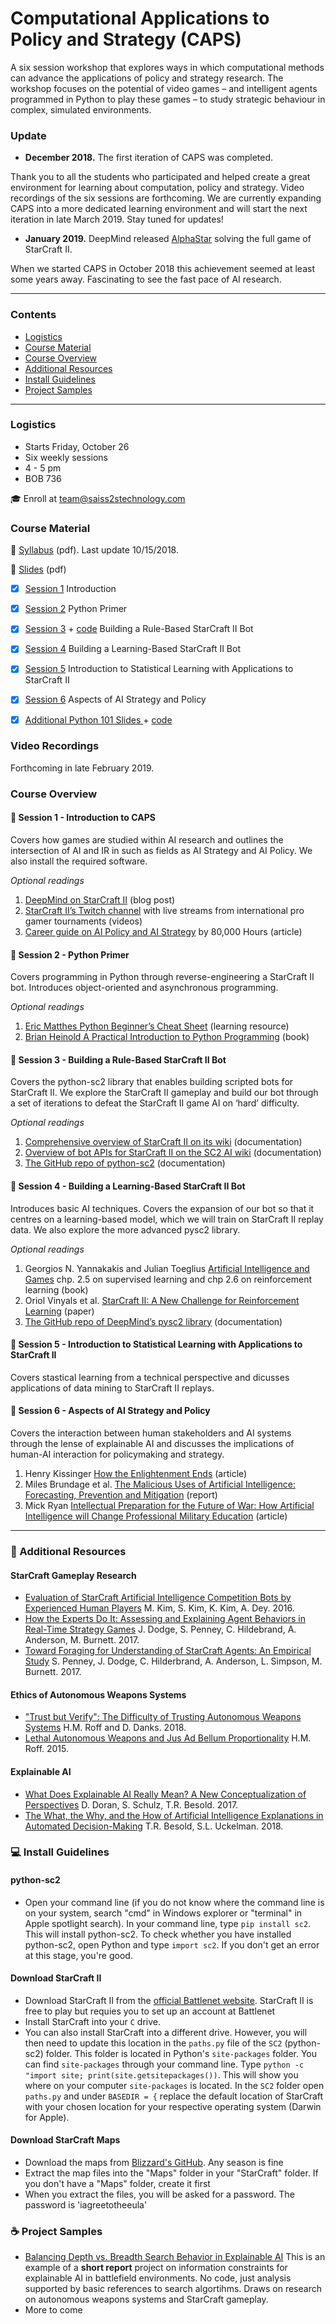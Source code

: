 # Computational Applications to Policy and Strategy (CAPS) 
A six session workshop that explores ways in which computational methods can advance the applications of policy and strategy research. The workshop focuses on the potential of video games – and intelligent agents programmed in Python to play these games – to study strategic behaviour in complex, simulated environments.

### Update
* **December 2018.** The first iteration of CAPS was completed.

Thank you to all the students who participated and helped create a great environment for learning about computation, policy and strategy. Video recordings of the six sessions are forthcoming.
We are currently expanding CAPS into a more dedicated learning environment and will start the next iteration in late March 2019. Stay tuned for updates!

* **January 2019.** DeepMind released [AlphaStar](https://deepmind.com/blog/alphastar-mastering-real-time-strategy-game-starcraft-ii/) solving the full game of StarCraft II.

When we started CAPS in October 2018 this achievement seemed at least some years away. Fascinating to see the fast pace of AI research. 


***

### Contents
* [Logistics](https://github.com/SAIS-S2S-Technology/Roadmap/blob/master/CAPS/CAPS_course_website.md#logistics)
* [Course Material](https://github.com/SAIS-S2S-Technology/Roadmap/blob/master/CAPS/CAPS_course_website.md#course-material)
* [Course Overview](https://github.com/SAIS-S2S-Technology/Roadmap/blob/master/CAPS/CAPS_course_website.md#course-overview)
* [Additional Resources](https://github.com/SAIS-S2S-Technology/Roadmap/blob/master/CAPS/CAPS_course_website.md#satellite-additional-resources)
* [Install Guidelines](https://github.com/SAIS-S2S-Technology/Roadmap/blob/master/CAPS/CAPS_course_website.md#computer-install-guidelines)
* [Project Samples](https://github.com/SAIS-S2S-Technology/Roadmap/blob/master/CAPS/CAPS_course_website.md#coffee-project-samples)

***

### Logistics

* Starts Friday, October 26
* Six weekly sessions 
* 4 - 5 pm 
* BOB 736

:mortar_board: Enroll at team@saiss2stechnology.com

### Course Material

:page_with_curl: [Syllabus](https://github.com/SAIS-S2S-Technology/Roadmap/blob/master/CAPS/CAPS%20syllabus_10-15-18.pdf) (pdf). Last update 10/15/2018.

:file_folder: [Slides](https://github.com/SAIS-S2S-Technology/Roadmap/tree/master/CAPS/Slides) (pdf)
- [x] [Session 1](https://github.com/SAIS-S2S-Technology/Roadmap/blob/master/CAPS/Slides/CAPS%2001%20Introduction%2009-17.pdf) Introduction
- [x] [Session 2](https://github.com/SAIS-S2S-Technology/Roadmap/blob/master/CAPS/Slides/CAPS%2002%20Python%20Primer_reverse4.pdf) Python Primer
- [x] [Session 3](https://github.com/SAIS-S2S-Technology/Roadmap/blob/master/CAPS/Slides/CAPS%2003%20Building%20a%20Rule-Based%20StarCraft%20II%20Bot.pdf) + [code](https://github.com/SAIS-S2S-Technology/Roadmap/blob/master/CAPS/CapsBot.py) Building a Rule-Based StarCraft II Bot
- [x] [Session 4](https://github.com/SAIS-S2S-Technology/Roadmap/blob/master/CAPS/Slides/CAPS%2004%20Building%20a%20Learning-Based%20StarCraft%20II%20Bot02.pdf) Building a Learning-Based StarCraft II Bot
- [x] [Session 5](https://github.com/SAIS-S2S-Technology/Roadmap/blob/master/CAPS/Slides/CAPS%20Session%205%20-%20Intro%20to%20Statistical%20Learning%20and%20Applications%20to%20SC2.pdf) Introduction to Statistical Learning with Applications to StarCraft II
- [x] [Session 6](https://github.com/SAIS-S2S-Technology/Roadmap/blob/master/CAPS/Slides/CAPS%2006%20Aspects%20of%20AI%20Policy%2C%20Strategy%20and%20Safety.pdf) Aspects of AI Strategy and Policy

- [x] [Additional Python 101 Slides ](https://github.com/SAIS-S2S-Technology/Roadmap/blob/master/CAPS/Slides/CAPS%2002%20Python%20Primer_10-15.pdf) + [code](https://github.com/SAIS-S2S-Technology/Roadmap/blob/master/CAPS/primer.py)

### Video Recordings

Forthcoming in late February 2019. 

### Course Overview

#### :blue_book: Session 1 - Introduction to CAPS
Covers how games are studied within AI research and outlines the intersection of AI and IR in such as fields as AI Strategy and AI Policy. We also install the required software.

*Optional readings*

1. [DeepMind on StarCraft II](https://deepmind.com/blog/deepmind-and-blizzard-open-starcraft-ii-ai-research-environment/) (blog post)
2. [StarCraft II’s Twitch channel](https://www.twitch.tv/starcraft) with live streams from international pro gamer tournaments (videos)
3. [Career guide on AI Policy and AI Strategy](https://80000hours.org/articles/ai-policy-guide/) by 80,000 Hours (article) 

#### :blue_book: Session 2 - Python Primer
Covers programming in Python through reverse-engineering a StarCraft II bot. Introduces object-oriented and asynchronous programming.

*Optional readings*

1. [Eric Matthes Python Beginner’s Cheat Sheet](https://github.com/ehmatthes/pcc/releases/download/v1.0.0/beginners_python_cheat_sheet_pcc.pdf) (learning resource) 
2. [Brian Heinold A Practical Introduction to Python Programming](https://www.brianheinold.net/python/A_Practical_Introduction_to_Python_Programming_Heinold.pdf) (book) 

#### :blue_book: Session 3 - Building a Rule-Based StarCraft II Bot
Covers the python-sc2 library that enables building scripted bots for StarCraft II. We explore the StarCraft II gameplay and build our bot through a set of iterations to defeat the StarCraft II game AI on ‘hard’ difficulty.

*Optional readings*

1. [Comprehensive overview of StarCraft II on its wiki](https://liquipedia.net/starcraft2/StarCraft) (documentation) 
2. [Overview of bot APIs for StarCraft II on the SC2 AI wiki](http://wiki.sc2ai.net/Main_Page) (documentation) 
3. [The GitHub repo of python-sc2](https://github.com/Dentosal/python-sc2) (documentation) 

#### :blue_book: Session 4 - Building a Learning-Based StarCraft II Bot
Introduces basic AI techniques. Covers the expansion of our bot so that it centres on a learning-based model, which we will train on StarCraft II replay data. We also explore the more advanced pysc2 library.

*Optional readings*

1. Georgios N. Yannakakis and Julian Toeglius [Artificial Intelligence and Games](http://gameaibook.org/book.pdf) chp. 2.5 on supervised learning and chp 2.6 on reinforcement learning (book) 
2. Oriol Vinyals et al. [StarCraft II: A New Challenge for Reinforcement Learning](https://arxiv.org/pdf/1708.04782.pdf) (paper) 
3. [The GitHub repo of DeepMind’s pysc2 library](https://github.com/deepmind/pysc2) (documentation) 

#### :blue_book: Session 5 - Introduction to Statistical Learning with Applications to StarCraft II
Covers stastical learning from a technical perspective and dicusses applications of data mining to StarCraft II replays.

#### :blue_book: Session 6 - Aspects of AI Strategy and Policy
Covers the interaction between human stakeholders and AI systems through the lense of explainable AI and discusses the implications of human-AI interaction for policymaking and strategy.

1. Henry Kissinger [How the Enlightenment Ends]( https://www.theatlantic.com/magazine/archive/2018/06/henry-kissinger-ai-could-mean-the-end-of-human-history/559124/) (article)
2. Miles Brundage et al. [The Malicious Uses of Artificial Intelligence: Forecasting, Prevention and Mitigation](https://arxiv.org/ftp/arxiv/papers/1802/1802.07228.pdf) (report) 
3. Mick Ryan [Intellectual Preparation for the Future of War: How Artificial Intelligence will Change Professional Military Education](https://warontherocks.com/2018/07/intellectual-preparation-for-future-war-how-artificial-intelligence-will-change-professional-military-education/) (article) 

***

### :satellite: Additional Resources

#### StarCraft Gameplay Research

* [Evaluation of StarCraft Artificial Intelligence Competition Bots by Experienced Human Players](http://www.cs.cmu.edu/~sjunikim/publications/CHI2016_LBW_Starcraft.pdf) M. Kim, S. Kim, K. Kim, A. Dey. 2016. 
* [How the Experts Do It: Assessing and Explaining Agent Behaviors in Real-Time Strategy Games](https://arxiv.org/pdf/1711.06953.pdf) J. Dodge, S. Penney, C. Hildebrand, A. Anderson, M. Burnett. 2017. 
* [Toward Foraging for Understanding of StarCraft Agents: An Empirical Study](https://arxiv.org/pdf/1711.08019.pdf) S. Penney, J. Dodge, C. Hilderbrand, A. Anderson, L. Simpson, M. Burnett. 2017. 

#### Ethics of Autonomous Weapons Systems

* ["Trust but Verify": The Difficulty of Trusting Autonomous Weapons Systems](https://www.andrew.cmu.edu/user/ddanks/papers/Roff_Danks-AWSandTrust-Final.pdf) H.M. Roff and D. Danks. 2018. 
* [Lethal Autonomous Weapons and Jus Ad Bellum Proportionality](https://scholarlycommons.law.case.edu/cgi/viewcontent.cgi?referer=&httpsredir=1&article=1006&context=jil) H.M. Roff. 2015.

#### Explainable AI

* [What Does Explainable AI Really Mean? A New Conceptualization of Perspectives](https://arxiv.org/pdf/1710.00794.pdf) D. Doran, S. Schulz, T.R. Besold. 2017. 
* [The What, the Why, and the How of Artificial Intelligence Explanations in Automated Decision-Making](https://arxiv.org/pdf/1808.07074.pdf) T.R. Besold, S.L. Uckelman. 2018. 

### :computer: Install Guidelines

#### python-sc2
* Open your command line (if you do not know where the command line is on your system, search "cmd" in Windows explorer or "terminal" in Apple spotlight search). In your command line, type ```pip install sc2```. This will install python-sc2. To check whether you have installed python-sc2, open Python and type ```import sc2```. If you don't get an error at this stage, you're good. 

#### Download StarCraft II
* Download StarCraft II from the [official Battlenet website](https://us.battle.net/account/download/). StarCraft II is free to play but requies you to set up an account at Battlenet
* Install StarCraft into your ```C``` drive. 
* You can also install StarCraft into a different drive. However, you will then need to update this location in the ```paths.py``` file of the ```SC2``` (python-sc2) folder. This folder is located in Python's ```site-packages``` folder. You can find ```site-packages``` through your command line. Type ```python -c "import site; print(site.getsitepackages())```. This will show you where on your computer ```site-packages``` is located.  In the ```SC2``` folder open ```paths.py``` and under ```BASEDIR = {``` replace the default location of StarCraft with your chosen location for your respective operating system (Darwin for Apple). 

#### Download StarCraft Maps
* Download the maps from [Blizzard's GitHub](https://github.com/Blizzard/s2client-proto#map-packs). Any season is fine
* Extract the map files into the "Maps" folder in your "StarCraft" folder. If you don't have a "Maps" folder, create it first 
* When you extract the files, you will be asked for a password. The password is 'iagreetotheeula'

### :coffee: Project Samples

* [Balancing Depth vs. Breadth Search Behavior in Explainable AI](https://github.com/SAIS-S2S-Technology/Roadmap/blob/master/CAPS/Project%20Samples/CAPS_Project_Sample_Short_Report.pdf) This is an example of a **short report** project on information constraints for explainable AI in battlefield environments. No code, just analysis supported by basic references to search algortihms. Draws on research on autonomous weapons systems and StarCraft gameplay. 
* More to come 
